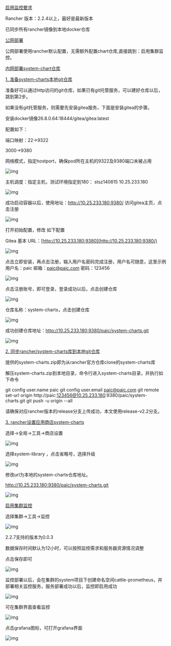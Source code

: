[启用监控要求](https://polars.info/doc/#/rancher启用监控?id=启用监控要求)

 Rancher 版本：2.2.4以上，最好是最新版本

 已同步所有rancher镜像到本地docker仓库

[公网部署](https://polars.info/doc/#/rancher启用监控?id=公网部署)

公网部署使用rancher默认配置，无需额外配置chart仓库,直接跳到：启用集群监控。

[内网部署system-chart仓库](https://polars.info/doc/#/rancher启用监控?id=内网部署system-chart仓库)

[1. 准备system-charts本地git仓库](https://polars.info/doc/#/rancher启用监控?id=_1-准备system-charts本地git仓库)

准备好可以通过http访问的git仓库，如果已有git托管服务，可以建好仓库以后，跳到第2步。

如果没有git托管服务，则需要先安装gitea服务，下面是安装gitea的步骤。

 安装docker镜像26.8.0.64:18444/gitea/gitea:latest

配置如下：

端口映射：22->9322

  3000->9380   

网络模式，指定hostport，确保pod所在主机的9322及9380端口未被占用 

![img](file:///C:\Users\月舞天河\AppData\Local\Temp\ksohtml6972\wps3.jpg) 

 

主机调度：指定主机，测试环境指定到180： stsz140615 10.25.233.180 

![img](file:///C:\Users\月舞天河\AppData\Local\Temp\ksohtml6972\wps4.jpg) 

 成功启动容器以后，使用地址：http://10.25.233.180:9380/ 访问gitea主页，点击注册

![img](file:///C:\Users\月舞天河\AppData\Local\Temp\ksohtml6972\wps5.jpg) 

 

打开初始配置，修改 如下配置

Gitea 基本 URL：[http://10.25.233.180:9380](http://10.25.233.180:9380/) 

![img](file:///C:\Users\月舞天河\AppData\Local\Temp\ksohtml6972\wps6.jpg) 

 

点击立即安装，再点击注册，输入用户名密码完成注册，用户名可随意，这里示例 用户名：paic 邮箱：[paic@paic.com](mailto:paic@paic.com) 密码：123456 

![img](file:///C:\Users\月舞天河\AppData\Local\Temp\ksohtml6972\wps7.jpg) 

点击注册账号，即可登录，登录成功以后，点击创建仓库 

![img](file:///C:\Users\月舞天河\AppData\Local\Temp\ksohtml6972\wps8.jpg) 

仓库名称：system-charts，点击创建仓库 

![img](file:///C:\Users\月舞天河\AppData\Local\Temp\ksohtml6972\wps9.jpg) 

成功创建仓库地址：http://10.25.233.180:9380/paic/system-charts.git 

![img](file:///C:\Users\月舞天河\AppData\Local\Temp\ksohtml6972\wps10.jpg) 

[2. 同步rancher/system-charts库到本地git仓库](https://polars.info/doc/#/rancher启用监控?id=_2-同步ranchersystem-charts库到本地git仓库)

提供的system-charts.zip即为从rancher官方仓库clone的system-charts库

解压system-charts.zip到本地目录，命令行进入system-charts目录，并执行如下命令

git config user.name paic git config user.email paic@paic.com git remote set-url origin http://paic:123456@10.25.233.180:9380/paic/system-charts.git git push -u origin --all

请确保对应rancher版本的release分支上传成功，本文使用release-v2.2分支。

[3. rancher设置应用商店system-charts](https://polars.info/doc/#/rancher启用监控?id=_3-rancher设置应用商店system-charts)

选择->全局->工具->商店设置

![img](file:///C:\Users\月舞天河\AppData\Local\Temp\ksohtml6972\wps11.jpg) 

 

选择system-library ，点击省略号，选择升级

![img](file:///C:\Users\月舞天河\AppData\Local\Temp\ksohtml6972\wps12.jpg) 

 

修改url为本地的system-charts仓库地址。

http://10.25.233.180:9380/paic/system-charts.git

![img](file:///C:\Users\月舞天河\AppData\Local\Temp\ksohtml6972\wps13.jpg) 

[启用集群监控](https://polars.info/doc/#/rancher启用监控?id=启用集群监控)

选择集群->工具->监控

![img](file:///C:\Users\月舞天河\AppData\Local\Temp\ksohtml6972\wps14.jpg) 

 

2.2.7支持的版本为0.0.3

数据保存时间默认为12小时，可以按照监控需求和服务器资源情况调整

点击保存即可

![img](file:///C:\Users\月舞天河\AppData\Local\Temp\ksohtml6972\wps15.jpg) 

 

监控部署以后，会在集群的system项目下创建命名空间cattle-prometheus，并部署相关监控服务，服务部署成功以后，监控即启用成功

![img](file:///C:\Users\月舞天河\AppData\Local\Temp\ksohtml6972\wps16.jpg) 

 

可在集群界面查看监控

![img](file:///C:\Users\月舞天河\AppData\Local\Temp\ksohtml6972\wps17.jpg) 

 

点击grafana图标，可打开grafana界面

![img](file:///C:\Users\月舞天河\AppData\Local\Temp\ksohtml6972\wps18.jpg) 

 